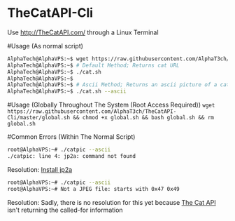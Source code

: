 # TheCatAPI-Cli
Use http://TheCatAPI.com/ through a Linux Terminal

#Usage (As normal script)
```bash
AlphaTech@AlphaVPS:~$ wget https://raw.githubusercontent.com/AlphaT3ch/TheCatAPI-Cli/master/cat.sh
AlphaTech@AlphaVPS:~$ # Default Method; Returns cat URL
AlphaTech@AlphaVPS:~$ ./cat.sh
AlphaTech@AlphaVPS:~$
AlphaTech@AlphaVPS:~$ # Ascii Method; Returns an ascii picture of a cat (requires [jp2a](https://github.com/AlphaT3ch/TheCatAPI-Cli/blob/master/jp2a.md))
AlphaTech@AlphaVPS:~$ ./cat.sh --ascii
```

#Usage (Globally Throughout The System (Root Access Required))
```wget https://raw.githubusercontent.com/AlphaT3ch/TheCatAPI-Cli/master/global.sh && chmod +x global.sh && bash global.sh && rm global.sh```

#Common Errors (Within The Normal Script)
```bash
root@AlphaVPS:~# ./catpic --ascii
./catpic: line 4: jp2a: command not found
```
Resolution: [Install jp2a](https://github.com/AlphaT3ch/TheCatAPI-Cli/blob/master/jp2a.md)

```bash
root@AlphaVPS:~# ./catpic --ascii
root@AlphaVPS:~# Not a JPEG file: starts with 0x47 0x49
```
Resolution: Sadly, there is no resolution for this yet because [The Cat API](http://thecatapi.com/) isn't returning the called-for information
